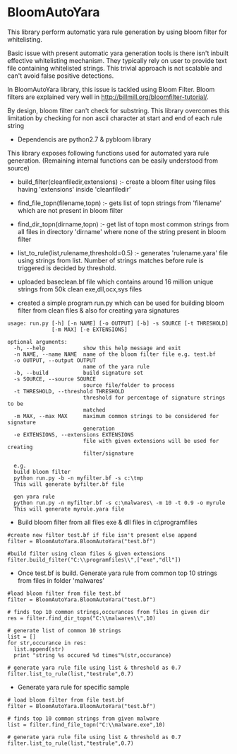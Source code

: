 # BloomAutoYara
This library perform automatic yara rule generation by using bloom filter for whitelisting.

Basic issue with present automatic yara generation tools is there isn't inbuilt effective whitelisting mechanism. They typically rely on user to provide text file containing whitelisted strings. This trivial approach is not scalable and can't avoid false positive detections.

In BloomAutoYara library, this issue is tackled using Bloom Filter. Bloom filters are explained very well in http://billmill.org/bloomfilter-tutorial/.

By design, bloom filter can't check for substring. This library overcomes this limitation by checking for non ascii character at start and end of each rule string

- Dependencis are python2.7 & pybloom library

This library exposes following functions used for automated yara rule generation. (Remaining internal functions can be easily understood from source)

- build_filter(cleanfiledir,extensions) :-
create a bloom filter using files having 'extensions' inside 'cleanfiledir'
- find_file_topn(filename,topn) :-
gets list of topn strings from 'filename' which are not present in bloom filter
- find_dir_topn(dirname,topn) :-
get list of topn most common strings from all files in directory 'dirname' where none of the string present in bloom filter
- list_to_rule(list,rulename,threshold=0.5) :- 
generates 'rulename.yara' file using strings from list. Number of strings matches before rule is triggered is decided by threshold.

- uploaded baseclean.bf file which contains around 16 million unique strings from 50k clean exe,dll,ocx,sys files

- created a simple program run.py which can be used for building bloom filter from clean files & also for creating yara signatures
```
usage: run.py [-h] [-n NAME] [-o OUTPUT] [-b] -s SOURCE [-t THRESHOLD]
              [-m MAX] [-e EXTENSIONS]

optional arguments:
  -h, --help            show this help message and exit
  -n NAME, --name NAME  name of the bloom filter file e.g. test.bf
  -o OUTPUT, --output OUTPUT
                        name of the yara rule
  -b, --build           build signature set
  -s SOURCE, --source SOURCE
                        source file/folder to process
  -t THRESHOLD, --threshold THRESHOLD
                        threshold for percentage of signature strings to be
                        matched
  -m MAX, --max MAX     maximum common strings to be considered for signature
                        generation
  -e EXTENSIONS, --extensions EXTENSIONS
                        file with given extensions will be used for creating
                        filter/signature
  
  e.g. 
  build bloom filter
  python run.py -b -n myfilter.bf -s c:\tmp
  This will generate byfilter.bf file
  
  gen yara rule
  python run.py -n myfilter.bf -s c:\malwares\ -m 10 -t 0.9 -o myrule
  This will generate myrule.yara file

```
- Build bloom filter from all files exe & dll files in c:\\programfiles
```
#create new filter test.bf if file isn't present else append
filter = BloomAutoYara.BloomAutoYara("test.bf")

#build filter using clean files & given extensions
filter.build_filter("C:\\programfiles\\",["exe","dll"])
```
- Once test.bf is build. Generate yara rule from common top 10 strings from files in folder 'malwares'
```
#load bloom filter from file test.bf 
filter = BloomAutoYara.BloomAutoYara("test.bf")

# finds top 10 common strings,occurances from files in given dir
res = filter.find_dir_topn("C:\\malwares\\",10)

# generate list of common 10 strings
list = []
for str,occurance in res:
  list.append(str)
  print "string %s occured %d times"%(str,occurance)
  
# generate yara rule file using list & threshold as 0.7
filter.list_to_rule(list,"testrule",0.7)
```
- Generate yara rule for specific sample
```
# load bloom filter from file test.bf 
filter = BloomAutoYara.BloomAutoYara("test.bf")

# finds top 10 common strings from given malware
list = filter.find_file_topn("C:\\malware.exe",10)

# generate yara rule file using list & threshold as 0.7
filter.list_to_rule(list,"testrule",0.7)
```



